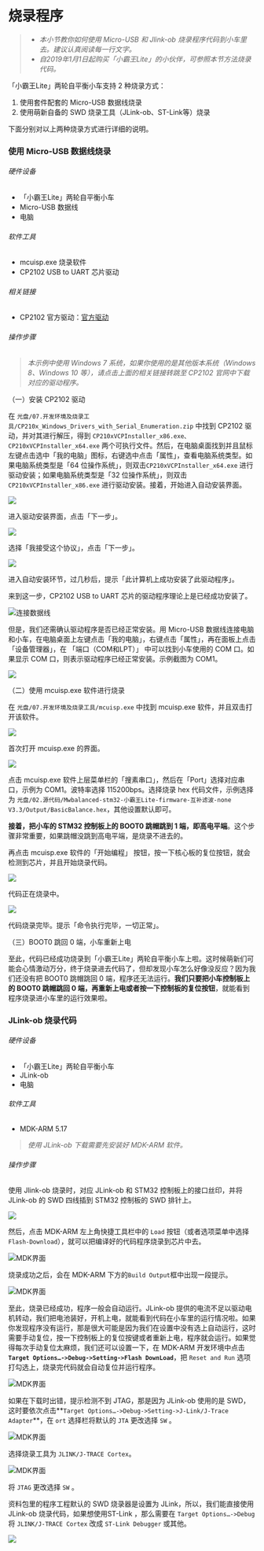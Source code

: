 # 烧录程序

> * *本小节教你如何使用 Micro-USB 和 Jlink-ob 烧录程序代码到小车里去。建议认真阅读每一行文字。* 
> * *自2019年1月1日起购买「小霸王Lite」的小伙伴，可参照本节方法烧录代码。*

「小霸王Lite」两轮自平衡小车支持 2 种烧录方式：

1. 使用套件配套的 Micro-USB 数据线烧录
2. 使用萌新自备的 SWD 烧录工具（JLink-ob、ST-Link等）烧录

下面分别对以上两种烧录方式进行详细的说明。

### 使用 Micro-USB 数据线烧录

###### 硬件设备

* 「小霸王Lite」两轮自平衡小车
* Micro-USB 数据线
* 电脑

###### 软件工具

* mcuisp.exe 烧录软件
* CP2102 USB to UART 芯片驱动

###### 相关链接

* CP2102 官方驱动：[官方驱动](https://www.silabs.com/products/development-tools/software/usb-to-uart-bridge-vcp-drivers)

###### 操作步骤

> *本示例中使用 Windows 7 系统，如果你使用的是其他版本系统（Windows 8、Windows 10 等），请点击上面的相关链接转跳至 CP2102 官网中下载对应的驱动程序。*

（一）安装 CP2102 驱动

在 `光盘/07.开发环境及烧录工具/CP210x_Windows_Drivers_with_Serial_Enumeration.zip` 中找到 CP2102 驱动，并对其进行解压，得到  `CP210xVCPInstaller_x86.exe、CP210xVCPInstaller_x64.exe` 两个可执行文件。然后，在电脑桌面找到并且鼠标左键点击选中「我的电脑」图标，右键选中点击「属性」，查看电脑系统类型。如果电脑系统类型是「64 位操作系统」，则双击`CP210xVCPInstaller_x64.exe` 进行驱动安装；如果电脑系统类型是「32 位操作系统」，则双击 `CP210xVCPInstaller_x86.exe` 进行驱动安装。接着，开始进入自动安装界面。

![](/img/2019-01-05_232007.png)

进入驱动安装界面，点击「下一步」。

![](/img/2019-01-05_232018.png)

选择「我接受这个协议」，点击「下一步」。

![](/img/2019-01-05_232026.png)

进入自动安装环节，过几秒后，提示「此计算机上成功安装了此驱动程序」。

来到这一步，CP2102 USB to UART 芯片的驱动程序理论上是已经成功安装了。

![连接数据线](/img/IMG_5731.JPG)

但是，我们还需确认驱动程序是否已经正常安装。用 Micro-USB 数据线连接电脑和小车，在电脑桌面上左键点击「我的电脑」，右键点击「属性」，再在面板上点击「设备管理器」，在 「端口（COM和LPT）」 中可以找到小车使用的 COM 口。如果显示 COM 口，则表示驱动程序已经正常安装。示例截图为 COM1。

![](/img/2019-01-05_232149.png)

（二）使用 mcuisp.exe 软件进行烧录

在 `光盘/07.开发环境及烧录工具/mcuisp.exe` 中找到 mcuisp.exe 软件，并且双击打开该软件。

![](/img/2019-01-05_235555.png)

首次打开 mcuisp.exe 的界面。

![](/img/2019-01-05_235944.png)

点击 mcuisp.exe 软件上层菜单栏的「搜素串口」，然后在「Port」选择对应串口，示例为 COM1。波特率选择 115200bps。选择烧录 hex 代码文件，示例选择为 `光盘/02.源代码/Mwbalanced-stm32-小霸王Lite-firmware-互补滤波-none V3.3/Output/BasicBalance.hex`，其他设置默认即可。

**接着，把小车的 STM32 控制板上的 BOOT0 跳帽跳到 1 端，即高电平端**。这个步骤非常重要，如果跳帽没跳到高电平端，是烧录不进去的。

再点击 mcuisp.exe 软件的「开始编程」 按钮，按一下核心板的复位按钮，就会检测到芯片，并且开始烧录代码。

![](/img/2019-01-06_001951.png)

代码正在烧录中。

![](/img/2019-01-06_002015.png)

代码烧录完毕。提示「命令执行完毕，一切正常」。

（三）BOOT0 跳回 0 端，小车重新上电

至此，代码已经成功烧录到「小霸王Lite」两轮自平衡小车上啦。这时候萌新们可能会心情激动万分，终于烧录进去代码了，但却发现小车怎么好像没反应？因为我们还没有把 BOOT0 跳帽跳回 0 端，程序还无法运行。**我们只要把小车控制板上的 BOOT0 跳帽跳回 0 端，再重新上电或者按一下控制板的复位按钮**，就能看到程序烧录进小车里的运行效果啦。

### JLink-ob 烧录代码

###### 硬件设备

* 「小霸王Lite」两轮自平衡小车
* JLink-ob 
* 电脑

###### 软件工具

* MDK-ARM 5.17

> *使用 JLink-ob 下载需要先安装好 MDK-ARM 软件。*

###### 操作步骤

使用 Jlink-ob 烧录时，对应 JLink-ob 和 STM32 控制板上的接口丝印，并将 JLink-ob 的 SWD 四线插到 STM32 控制板的 SWD 排针上。 

![](/img/JLINK-OB下载.jpg "")

然后，点击 MDK-ARM 左上角快捷工具栏中的 `Load` 按钮（或者选项菜单中选择`Flash-Download`），就可以把编译好的代码程序烧录到芯片中去。

![MDK界面](/img/001MDK截图界面2.png "")

烧录成功之后，会在 MDK-ARM 下方的`Build Output`框中出现一段提示。

![MDK界面](/img/001MDK截图界面3.png "")

至此，烧录已经成功，程序一般会自动运行。JLink-ob 提供的电流不足以驱动电机转动，我们把电池装好，开机上电，就能看到代码在小车里的运行情况啦。如果你发现程序没有运行，那是很大可能是因为我们在设置中没有选上自动运行，这时需要手动复位，按一下控制板上的复位按键或者重新上电，程序就会运行。如果觉得每次手动复位太麻烦，我们还可以设置一下，在 MDK-ARM 开发环境中点击 **`Target Options…->Debug->Setting->Flash DownLoad`**，把 `Reset and Run` 选项打勾选上，烧录完代码就会自动复位并运行程序。

![MDK界面](/img/001MDK截图界面4.png)

如果在下载时出错，提示检测不到 JTAG，那是因为 JLink-ob 使用的是 SWD，这时要依次点击**`Target Options…->Debug->Setting->J-Link/J-Trace Adapter`**，在 `ort` 选择栏将默认的 `JTA` 更改选择 `SW` 。

![MDK界面](/img/001MDK截图界面5.png)

选择烧录工具为 `JLINK/J-TRACE Cortex`。

![MDK界面](/img/001MDK截图界面6.png)

 将 `JTAG` 更改选择 `SW` 。


资料包里的程序工程默认的 SWD 烧录器是设置为 JLink，所以，我们能直接使用 JLink-ob 烧录代码，如果想使用ST-Link ，那么需要在 `Target Options…->Debug` 将 `JLINK/J-TRACE Cortex` 改成 `ST-Link Debugger` 或其他。

![](/img/2019-01-06_143240.png)
